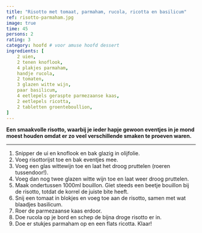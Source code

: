 ```yaml
---
title: "Risotto met tomaat, parmaham, rucola, ricotta en basilicum"
ref: risotto-parmaham.jpg
image: true
time: 45
persons: 2
rating: 3
category: hoofd # voor amuse hoofd dessert
ingredients: [
	2 uien,
	2 tenen knoflook,
	4 plakjes parmaham,
	handje rucola,
	2 tomaten,
	3 glazen witte wijn,
	paar basilicum,
	4 eetlepels geraspte parmezaanse kaas,
	2 eetlepels ricotta,
	2 tabletten groenteboullion,
]
---
```


**Een smaakvolle risotto, waarbij je ieder hapje gewoon eventjes in je mond moest houden omdat er zo veel verschillende smaken te proeven waren.**

---

1. Snipper de ui en knoflook en bak glazig in olijfolie. 
2. Voeg risottorijst toe en bak eventjes mee. 
3. Voeg een glas wittewijn toe en laat het droog pruttelen (roeren tussendoor!). 
4. Voeg dan nog twee glazen witte wijn toe en laat weer droog pruttelen. 
5. Maak ondertussen 1000ml bouillon. Giet steeds een beetje bouillon bij de risotto, totdat de korrel de juiste bite heeft. 
6. Snij een tomaat in blokjes en voeg toe aan de risotto, samen met wat blaadjes basilicum. 
7. Roer de parmezaanse kaas erdoor. 
8. Doe rucola op je bord en schep de bijna droge risotto er in. 
9. Doe er stukjes parmaham op en een flats ricotta. Klaar!